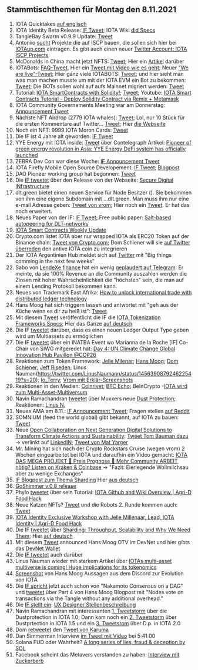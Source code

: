 ## Stammtischthemen für Montag den 8.11.2021

1. IOTA Quicktakes [auf englisch](https://www.youtube.com/watch?v=gLFr_Nnqsmc)
2. IOTA Identity Beta Release: [IF Tweet](https://twitter.com/iota/status/1455104846437179398?s=20); IOTA Wiki [did Specs](https://wiki.iota.org/identity.rs/specs/didcomm/overview)
3. TangleBay Swarm v0.9.9 Update: [Tweet](https://twitter.com/TANGLEBAY/status/1455301206117601283) 
4. Antoniio [sucht](https://twitter.com/antonionardella/status/1455455429748736004?t=IItvMcY1ig61IOw0rwLYGQ&s=19) Projekte die auf ISCP bauen, die sollen sich hier bei [IOTAup.com](https://iotaup.com/) eintragen. Es gibt auch einen neuer [Twitter Account: IOTA ISCP Projects](https://twitter.com/i/lists/1455449176205053954)
5. McDonalds in China macht jetzt NFTS: [Tweet](https://twitter.com/McDonalds/status/1455174998264586243?s=20); Hier ein [Artikel](https://www.coinpro.ch/krypto-news-mcdonalds-china-bringt-nfts-auf-den-markt/) darüber
6. IOTABots: [FAQ-Tweet](https://twitter.com/iotabots/status/1455369767724986373?s=20), Hier ein [Tweet mit Video wie es geht](https://twitter.com/iotabots/status/1455257894987894786?s=20); Neuer ["We are live"-Tweet](https://twitter.com/iotabots/status/1455610801021202438?s=20); Hier ganz viele IOTABOTS: [Tweet](https://twitter.com/Vrom14286662/status/1455626716953600002?s=20); und hier sieht man was man machen musste um mit der IOTA EVM ein Bot zu bekommen: [Tweet](https://twitter.com/iotabots/status/1455257894987894786?s=20); Die BOTs sollen wohl auf aufs Mainnet migriert werden: [Tweet](https://twitter.com/iotabots/status/1455997673660682248?s=20)
7. Tutorial:  [IOTA SmartContracts with Solidity!](https://www.twitch.tv/iotadev); [Tweet](https://twitter.com/kranirudha/status/1455807640777289731?s=20); Youtube: [IOTA Smart Contracts Tutorial - Deploy Solidity Contract via Remix + Metamask](https://www.youtube.com/watch?v=yOyl30LQfac)
8. IOTA Community Governements Meeting war am Donnerstag: [Announcement Tweet](https://twitter.com/Phylo79288735/status/1455916929013538816?s=20)
9. Nächste NFT Airdrop (2779 IOTA whales): [Tweet](https://twitter.com/pxdg3/status/1455883036298461193?s=20); Lol, nur 10 Stück für die ersten Kommentare auf Twitter... [Tweet](https://twitter.com/pxdg3/status/1456223700706004999?s=20); Hier [die Webseite](https://pixeldoggy.com/iotawhales)
10. Noch ein NFT: 9999 IOTA Moron Cards: [Tweet](https://twitter.com/iotamorons/status/1455910427938930690?s=20)
11. Die IF ist 4 Jahre alt geworden: [IF Tweet](https://twitter.com/iota/status/1455898173692645384?s=20)
12. YYE Energy mit IOTA inside: [Tweet](https://twitter.com/YYE_Energy/status/1455472815990198273?s=20) über Contelegraph Artikel: [Pioneer of green energy revolution in Asia: YYE Energy DeFi system has officially launched](https://cointelegraph.com/press-releases/pioneer-of-green-energy-revolution-in-asia-yye-energy-defi-system-has-officially-launched)
13. ZEBRA Dev Con war diese Woche: [IF Announcement Tweet](https://twitter.com/iota/status/1452979255009333250?s=20)
14. IOTA Firefly Mobile Open Source Developement: [IF Tweet](https://twitter.com/iota/status/1455918746724352006?s=20); [Blogpost](https://blog.iota.org/firefly-mobile-development-update/)
15. DAO Pioneer working group hat begonnen: [Tweet](https://twitter.com/antonionardella/status/1455891734244827142?s=20)
16. Die [IF tweetet](https://twitter.com/iota/status/1455927929607802880?s=20) über den Release von der Webseite: [Secure Digital INfrastructure](https://www.iota.org/solutions/secure-digital-infrastructure)
17. dlt.green bietet einen neuen Service für Node Besitzer ([](https://twitter.com/dlt_green/status/1455402146820763650?s=20)). Sie bekommen von ihm eine eigene Subdomain mit ...dlt.green. Man muss ihm nur eine e-mail Adresse geben: [Tweet von vrom](https://twitter.com/Vrom14286662/status/1456179607481245696?s=20); Hier noch ein [Tweet](https://twitter.com/Vrom14286662/status/1457276416865751042?s=20). Er hat das noch erweitert. 
18. Neues Paper von der IF: [IF Tweet](https://twitter.com/iota/status/1456201841277116419); Free public paper: [Salt-based autopeering for DLT-networks](https://files.iota.org/papers/Salt_based_neighbor_selection.pdf) 
19. [IOTA Smart Contracts Weekly Update](https://github.com/iotaledger/wasp/blob/develop/teamupdates/update-44-2021.md)
20. Crypto.com listet IOTA aber nur wrapped IOTA als ERC20 Token auf der Binance chain: [Tweet von Crypto.com](https://twitter.com/cryptocom/status/1456164473585029122?s=20); Dom Schiener will sie [auf Twitter überreden](https://twitter.com/DomSchiener/status/1456181191493754885?s=20) den antive IOTA coin zu integrieren
21. Der IOTA Argentinien Hub meldet sich auf [Twitter](https://twitter.com/carpclash/status/1456019934320996358?s=20) mit "Big things comming in the next few weeks"
22. Sabo von [LendeXe finance](https://twitter.com/LendeXeFinance/status/1451181838299385860?s=20) hat ein wenig [geplaudert auf Telegram](https://t.me/IOTA_DACH/426552): Er meinte, da sie 100% Revenue an die Community auszahlen werden die Zinsen mit hoher Wahrscheinlichkeit die "höchsten" sein, die man auf einem Lending Protokoll bekommen kann.
23. Neues von Trademark East Afrika: [How to unlock international trade with distributed ledger technology](https://apolitical.co/solution-articles/en/how-to-unlock-international-trade-with-distributed-ledger-technology)
24. Hans Moog hat sich triggern lassen und antwortet mit "geh aus der Küche wenn es dir zu heiß ist": [Tweet](https://twitter.com/hus_qy/status/1456204578576379905?s=20)
25. Mit diesem [Tweet](https://twitter.com/iota/status/1456290523833159691?s=20) veröffentlicht die IF die [IOTA Tokenization Frameworks Specs](https://blog.iota.org/iota-tokenization-framework-specifications/); Hier das Ganze [auf deutsch](https://iota-einsteiger-guide.de/iota-tokenization-framework-specifications.html)
26. Die IF [tweetet](https://twitter.com/iota/status/1456297693962248201?s=20) darüber, dass es einen neuen Ledger Output Type geben wird um Multiassets zu ermöglichen
27. Die IF [tweetet](https://twitter.com/iota/status/1455822093480759296?s=20) über ein INATBA Event wo Marianna de la Roche [IF] Co-Chair von SIWG mitgeredet hat:  [Day 4: UN Climate Change Global Innovation Hub Pavillon @COP26](https://youtu.be/GuHWLdYiKV4?t=27091)
28. Reaktionen zum Token Framework: [Jelle Milenar](https://twitter.com/JelleFm/status/1456325169899876362?s=20); [Hans Moog](https://twitter.com/hus_qy/status/1456298802659348488?s=20); [Dom Schiener](https://twitter.com/DomSchiener/status/1456313498816888834?s=20); [Jeff Riseden](https://twitter.com/_JeffR/status/1456376558151630852?s=20); Linus Nauman(https://twitter.com/LinusNaumann/status/1456390879246225419?s=20); [Io_Terry](https://twitter.com/io_terry/status/1456346056879398918?s=20); [Vrom mit Erklär-Screenshots](https://twitter.com/Vrom14286662/status/1456479811560423425?s=20)
29. Reaktionen in den Medien: [Coinrivet](https://coinrivet.com/iota-outlines-new-tokenisation-framework-for-its-mainnet/); [BTC Echo](https://www.btc-echo.de/news/iota-transformiert-zum-multi-asset-ledger-129009/); BeInCrypto -[IOTA wird zum Multi-Asset-Multiversum](https://de.beincrypto.com/iota-wird-zum-multi-asset-multiversum-steigt-der-iota-kurs-jetzt/)
30. Navin Ramachandran [tweetet](https://twitter.com/navinram999/status/1456400210989568000?s=20) über Muxxers neue [Dust Protection](https://github.com/muXxer/protocol-rfcs/blob/master/text/0039-dust-protection-based-on-byte-costs/0039-dust-protection-based-on-byte-costs.md); Reaktionen: [Linus N.](https://twitter.com/LinusNaumann/status/1456377635991400448?s=20)
31. Neues AMA am 8.11.: [IF Announcement Tweet](https://twitter.com/iota/status/1456335547912396805?s=20); Fragen stellen [auf Reddit](https://www.reddit.com/r/Iota/comments/qmo0i0/ama_with_dominik_schiener_the_team_about_the/)
32. SOMNIUM (feed the world global) gibt bekannt, auf IOTA zu bauen: [Tweet](https://twitter.com/FTWGToken/status/1456218400573820930?s=20)
33. Neue [Open Collaboration on Next Generation Digital Solutions to Transform Climate Actions and Sustainability](https://www.climate-check.com/open-collaboration): [Tweet Tom Bauman dazu](https://twitter.com/TomTC4TC/status/1456277338543460355?s=20) -> verlinkt auf [LinkedIN](https://www.linkedin.com/pulse/open-collaboration-next-generation-digital-solutions-tom-baumann-%E5%8C%85%E8%AD%BD%E6%96%87?trk=public_post-content_share-article); [Tweet von Mat Yarger](https://twitter.com/Mat_Yarger/status/1456291411419148301?s=20)
34. Mr. Mining hat sich nach der Crypto Rockstars Cruise (wegen vrom) 2 Wochen eingearbeitet bei IOTA und daraufhin ein Video gemacht: [IOTA DAS MEGA PROJEKT 🚀 Preis Prognose 🚀 Mehr Community ARBEIT nötig? Listen on Kraken & Coinbase](https://www.youtube.com/watch?v=WRGP-vp3H_M) -> "Fazit: Eierlegende Wollmilchsau aber zu wenige Exchanges"
35. [IF Blogpost zum Thema Sharding](https://blog.iota.org/sharding-throughput-scalability-and-why-we-need-them/) Hier [aus deutsch](https://iota-einsteiger-guide.de/iota-sharding-durchsatz-skalierbarkeit.html)
36. [GoShimmer v.0.8 release](https://github.com/iotaledger/goshimmer/releases/tag/v0.8.0)
37. Phylo [tweetet](https://twitter.com/Phylo79288735/status/1456623521556275211?s=20) über sein Tutorial: [IOTA Github and Wiki Overview | Agri-D Food Hack](https://www.youtube.com/watch?v=Rtd-Q1ZN0SY)
38. Neue Katzen NFTs? [Tweet](https://twitter.com/IOTABeeliever/status/1456611506225696772?s=20) und die Robots 2. Runde kommen auch: [Tweet](https://twitter.com/iotabots/status/1456762008871784457?s=20)
39. [IOTA Identity Exclusive Workshop with Jelle Millenaar, Lead, IOTA Identity | Agri-D Food Hack](https://www.youtube.com/watch?v=OGRYIU-8uMg)
40. Die IF [tweetet](https://twitter.com/iota/status/1456624065016434702?s=20) über [Sharding: Throughput, Scalability and Why We Need Them](https://blog.iota.org/sharding-throughput-scalability-and-why-we-need-them/); Hier [auf deutsch](https://iota-einsteiger-guide.de/iota-sharding-durchsatz-skalierbarkeit.html)
41. Mit diesem [Tweet](https://twitter.com/hus_qy/status/1456640350517407748?s=20) announced Hans Moog OTV im DevNet und hier gibts das [DevNet Wallet](https://github.com/iotaledger/IOTA-2.0-DevNet-wallet/releases/tag/v0.8.0)
42. Die [IF tweetet](https://twitter.com/iota/status/1456654176969240589?s=20) auch darüber
43. Linus Nauman wieder mit starkem Artikel über [IOTAs multi-asset multiverse is coming! Huge implications for its tokenomics](https://medium.com/@linus.naumann/iotas-multi-asset-multiverse-is-coming-huge-implications-for-its-tokenomics-454bfb1f1de1)
44. [Screenshot](https://twitter.com/Vrom14286662/status/1456868308884590592?s=20) von Hans Moog Aussagen aus dem Discord zur Evolution von IOTA
45. Die [IF spricht](https://twitter.com/iota/status/1456654176969240589?s=20) jetzt auch schon von "Nakamoto Consensus on a DAG" und [tweetet](https://twitter.com/iota/status/1456654179192262657?s=20) über Part 4 von Hans Moog Blogpost mit "Nodes vote on transactions via the Tangle without any additional overhead."
46. Die [IF stellt ein](https://twitter.com/iota/status/1456939558004797440?s=20): [UX Designer Stellenbeschreibung](https://iota.bamboohr.com/jobs/view.php?id=179&source=aWQ9NA%3D%3D)
47. Navin Ramachandran mit interessanten [1. Tweetstorm](https://twitter.com/navinram999/status/1456400210989568000?s=20) über die Dustprotection in IOTA 1.0; Dann kam noch ein [2. Tweetstorm](https://twitter.com/navinram999/status/1457379895311482883?s=20) über Dustprtection in IOTA 1.5 und ein [3. Tweetsrom](https://twitter.com/navinram999/status/1457394153365639174?s=20) über D.p. in IOTA 2.0
48. Dom [retweetet](https://twitter.com/DomSchiener/status/1456926603745890313?s=20) den [Tweet von Karuma](https://twitter.com/karuma303/status/1456913134736773125?s=20)
49. Dan Simmerman Interview [im Tweet mit Video](https://twitter.com/BennyTW87/status/1456927472679886849?s=20) bei 5:41:00
50. Solana FUD oder Wahrheit? [A long series of lies, fraud & deception by SOL](https://www.reddit.com/r/CryptoCurrency/comments/qos9un/a_long_series_of_lies_fraud_deception_by_sol/?utm_source=share&utm_medium=ios_app&utm_name=iossmf)
51. Facebook scheint das Metavers verstanden zu haben: [Interview mit Zuckerberb](https://twitter.com/LUKACACIC/status/1456189899225374722?t=cQXt4681Ikq3R_38sIcNLQ&s=09)
